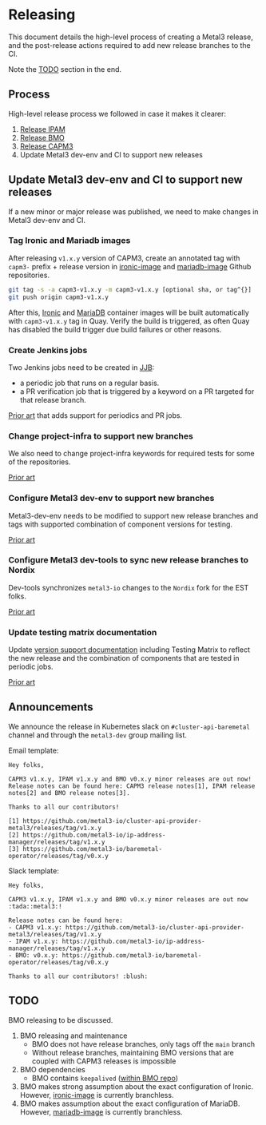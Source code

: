 # Releasing

This document details the high-level process of creating a Metal3 release, and
the post-release actions required to add new release branches to the CI.

Note the [TODO](#todo) section in the end.

## Process

High-level release process we followed in case it makes it clearer:

1. [Release IPAM](https://github.com/metal3-io/ip-address-manager/blob/main/docs/releasing.md)
1. [Release BMO](https://github.com/metal3-io/baremetal-operator/blob/main/docs/releasing.md)
1. [Release CAPM3](https://github.com/metal3-io/cluster-api-provider-metal3/blob/main/docs/releasing.md)
1. Update Metal3 dev-env and CI to support new releases

## Update Metal3 dev-env and CI to support new releases

If a new minor or major release was published, we need to make changes in
Metal3 dev-env and CI.

### Tag Ironic and Mariadb images

After releasing `v1.x.y` version of CAPM3, create an annotated tag with `capm3-`
prefix + release version in
[ironic-image](https://github.com/metal3-io/ironic-image) and
[mariadb-image](https://github.com/metal3-io/mariadb-image) Github
repositories.

```bash
git tag -s -a capm3-v1.x.y -m capm3-v1.x.y [optional sha, or tag^{}]
git push origin capm3-v1.x.y
```

After this, [Ironic](https://quay.io/repository/metal3-io/ironic) and
[MariaDB](https://quay.io/repository/metal3-io/mariadb) container images will
be built automatically  with `capm3-v1.x.y` tag in Quay. Verify the build is
triggered, as often Quay has disabled the build trigger due build failures or
other reasons.

### Create Jenkins jobs

Two Jenkins jobs need to be created in
[JJB](https://gerrit.nordix.org/plugins/gitiles/infra/cicd/+/refs/heads/master/jjb/metal3/):

- a periodic job that runs on a regular basis.
- a PR verification job that is triggered by a keyword on a PR targeted for that
  release branch.

[Prior art](https://gerrit.nordix.org/c/infra/cicd/+/17709) that adds support
for periodics and PR jobs.

### Change project-infra to support new branches

We also need to change project-infra keywords for required tests for some of
the repositories.

[Prior art](https://github.com/metal3-io/project-infra/pull/496)

### Configure Metal3 dev-env to support new branches

Metal3-dev-env needs to be modified to support new release branches and
tags with supported combination of component versions for testing.

[Prior art](https://github.com/metal3-io/metal3-dev-env/pull/1222)

### Configure Metal3 dev-tools to sync new release branches to Nordix

Dev-tools synchronizes `metal3-io` changes to the `Nordix` fork for the EST
folks.

[Prior art](https://github.com/Nordix/metal3-dev-tools/pull/672)

### Update testing matrix documentation

Update
[version support documentation](https://github.com/metal3-io/metal3-docs/blob/main/docs/user-guide/src/version_support.md)
including Testing Matrix to reflect the new release and the combination of
components that are tested in periodic jobs.

[Prior art](https://github.com/metal3-io/metal3-docs/pull/330)

## Announcements

We announce the release in Kubernetes slack on `#cluster-api-baremetal` channel
and through the `metal3-dev` group mailing list.

Email template:

```text
Hey folks,

CAPM3 v1.x.y, IPAM v1.x.y and BMO v0.x.y minor releases are out now!
Release notes can be found here: CAPM3 release notes[1], IPAM release notes[2] and BMO release notes[3].

Thanks to all our contributors!

[1] https://github.com/metal3-io/cluster-api-provider-metal3/releases/tag/v1.x.y
[2] https://github.com/metal3-io/ip-address-manager/releases/tag/v1.x.y
[3] https://github.com/metal3-io/baremetal-operator/releases/tag/v0.x.y
```

Slack template:

```text
Hey folks,

CAPM3 v1.x.y, IPAM v1.x.y and BMO v0.x.y minor releases are out now :tada::metal3:!

Release notes can be found here:
- CAPM3 v1.x.y: https://github.com/metal3-io/cluster-api-provider-metal3/releases/tag/v1.x.y
- IPAM v1.x.y: https://github.com/metal3-io/ip-address-manager/releases/tag/v1.x.y
- BMO: v0.x.y: https://github.com/metal3-io/baremetal-operator/releases/tag/v0.x.y

Thanks to all our contributors! :blush:
```

## TODO

BMO releasing to be discussed.

1. BMO releasing and maintenance
   - BMO does not have release branches, only tags off the `main` branch
   - Without release branches, maintaining BMO versions that are coupled with
     CAPM3 releases is impossible
1. BMO dependencies
   - BMO contains `keepalived`
     ([within BMO repo](https://github.com/metal3-io/baremetal-operator/tree/main/resources/keepalived-docker))
1. BMO makes strong assumption about the exact configuration of Ironic.
   However, [ironic-image](https://github.com/metal3-io/ironic-image) is
   currently branchless.
1. BMO makes assumption about the exact configuration of MariaDB.
   However, [mariadb-image](https://github.com/metal3-io/mariadb-image) is
   currently branchless.
